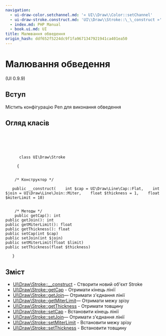 ```yaml
---
navigation:
  - ui-draw-color.setchannel.md: '« UI\\Draw\\Color::setChannel'
  - ui-draw-stroke.construct.md: 'UI\\Draw\\Stroke::\_\_construct »'
  - index.md: PHP Manual
  - book.ui.md: UI
title: Малювання обведення
origin_hash: ddf652f5224dc9f1fa9671347921941ca401ea50
---
```

# Малювання обведення

(UI 0.9.9)

## Вступ

Містить конфігурацію Pen для виконання обведення

## Огляд класів

```classsynopsis



    
     
      class UI\Draw\Stroke
     
     {


    /* Конструктор */
    
   public __construct(    int $cap = UI\Draw\Line\Cap::Flat,    int $join = UI\Draw\Line\Join::Miter,    float $thickness = 1,    float $miterLimit = 10)


    /* Методы */
    public getCap(): int
public getJoin(): int
public getMiterLimit(): float
public getThickness(): float
public setCap(int $cap)
public setJoin(int $join)
public setMiterLimit(float $limit)
public setThickness(float $thickness)

   }
```

## Зміст

-   [UI\\Draw\\Stroke::\_\_construct](ui-draw-stroke.construct.md) \- Створити новий об'єкт Stroke
-   [UI\\Draw\\Stroke::getCap](ui-draw-stroke.getcap.md) \- Отримати кінець лінії
-   [UI\\Draw\\Stroke::getJoin](ui-draw-stroke.getjoin.md)— Отримати з'єднання лінії
-   [UI\\Draw\\Stroke::getMiterLimit](ui-draw-stroke.getmiterlimit.md)— Отримати межу зрізу
-   [UI\\Draw\\Stroke::getThickness](ui-draw-stroke.getthickness.md) \- Отримати товщину
-   [UI\\Draw\\Stroke::setCap](ui-draw-stroke.setcap.md) \- Встановити кінець лінії
-   [UI\\Draw\\Stroke::setJoin](ui-draw-stroke.setjoin.md)— Отримати з'єднання лінії
-   [UI\\Draw\\Stroke::setMiterLimit](ui-draw-stroke.setmiterlimit.md) \- Встановити межу зрізу
-   [UI\\Draw\\Stroke::setThickness](ui-draw-stroke.setthickness.md) \- Встановити товщину
